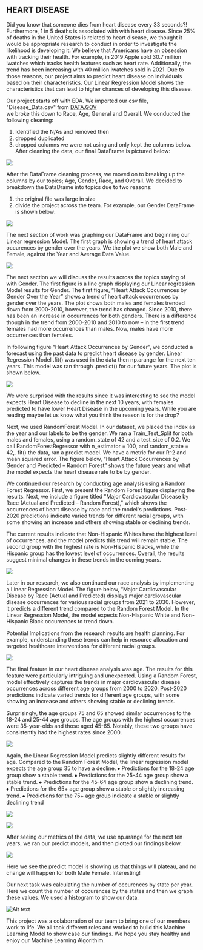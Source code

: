 
HEART DISEASE
-----------------------------------------------------------------------------------------------------
Did you know that someone dies from heart disease every 33 seconds?! Furthermore, 1 in 5 deaths is 
associated with with heart disease. Since 25% of deaths in the United States is related to heart disease,
we thought it would be appropriate research to conduct in order to investigate the likelihood is 
developing it. We believe that Americans have an obsession with tracking their health. For example, in 
2019 Apple sold 30.7 million iwatches which tracks health features such as heart rate. Additionally, 
the trend has been increasing with 40 million iwatches sold in 2021.
Due to those reasons, our project aims to predict heart disease on individuals based on their characteristics. 
Our Linear Regression Model shows the characteristics that can lead to higher chances of developing this disease.


Our project starts off with EDA. We imported our csv file, "Disease_Data.csv" from [DATA.GOV ](https://catalog.data.gov/dataset/rates-and-trends-in-hypertension-related-cardiovascular-disease-mortality-among-us-ad-2000-2fdf2)  
we broke this down to Race, Age, General and Overall. We conducted the following cleaning: 
1) Identified the N/As and removed then
2) dropped duplicated
3) dropped columns we were not using and only kept the columns below.
After cleaning the data, our final DataFrame is pictured below:

![](Images/dataframe.PNG)

After the DataFrame cleaning process, we moved on to breaking up the columns by our topics; Age, Gender, 
Race, and Overall. We decided to breakdown the DataDrame into topics due to two reasons: 
1) the original file was large in size 
2) divide the project across the team.
For example, our Gender DataFrame is shown below:

![](Images/genderDF.PNG)

The next section of work was graphing our DataFrame and beginning our Linear regression Model. The first 
graph is showing a trend of heart attack occurences by gender over the years. We the plot we show both Male
and Female, against the Year and Average Data Value. 

![](Images/genderplot.PNG)

The next section we will discuss the results across the topics staying of with Gender. The first figure is 
a line graph displaying our Linear regression Model results for Gender. The first figure, “Heart Attack 
Occurrences by Gender Over the Year” shows a trend of heart attack occurrences by gender over the years. The 
plot shows both males and females trended down from 2000-2010, however, the trend has changed. Since 2010, 
there has been an increase in occurrences for both genders. There is a difference though in the trend from 
2000-2010 and 2010 to now – in the first trend females had more occurrences than males.  Now, males have 
more occurrences than females.

In following figure “Heart Attack Occurrences by Gender”, we conducted a forecast using the past data to 
predict heart disease by gender. Linear Regression Model .fit() was used in the data then np.arange for the 
next ten years. This model was ran through .predict() for our future years. The plot is shown below.

![](Images/predicted.PNG)

We were surprised with the results since it was interesting to see the model expects Heart Disease to decline 
in the next 10 years, with females predicted to have lower Heart Disease in the upcoming years. While you are 
reading maybe let us know what you think the reason is for the drop?

Next, we used RandomForest Model. In our dataset, we placed the index as the year and our labels to be the gender.
We ran a Train_Test_Split for both males and females, using a random_state of 42 and a test_size of 0.2. We call 
RandomForestRegressor with n_estimator = 100, and random_state = 42,. fit() the data, ran a predict model. We have 
a metric for our R^2 and mean squared error. The figure below, “Heart Attack Occurrences by Gender and Predicted – Random Forest” 
shows the future years and what the model expects the heart disease rate to be by gender.

We continued our research by conducting age analysis using a Random Forest Regressor. First, we present the Random 
Forest figure displaying the results. Next, we include a figure titled "Major Cardiovascular Disease by Race 
(Actual and Predicted – Random Forest)," which shows the occurrences of heart disease by race and the model's 
predictions. Post-2020 predictions indicate varied trends for different racial groups, with some showing an increase 
and others showing stable or declining trends.

The current results indicate that Non-Hispanic Whites have the highest level of occurrences, and the model predicts 
this trend will remain stable. The second group with the highest rate is Non-Hispanic Blacks, while the Hispanic group 
has the lowest level of occurrences. Overall, the results suggest minimal changes in these trends in the coming years.

![](Images/raceactualpredicted1.PNG)

Later in our research, we also continued our race analysis by implementing a Linear Regression Model. The figure below, 
“Major Cardiovascular Disease by Race (Actual and Predicted) displays major cardiovascular disease occurrences for various 
racial groups from 2021 to 2030. However, it predicts a different trend compared to the Random Forest Model. In the Linear 
Regression Model, the model expects Non-Hispanic White and Non-Hispanic Black occurrences to trend down.  

Potential Implications from the research results are health planning. For example, understanding these trends can help 
in resource allocation and targeted healthcare interventions for different racial groups.

![](Images/majorcardioactualpredict2.PNG)

The final feature in our heart disease analysis was age. The results for this feature were particularly intriguing and 
unexpected. Using a Random Forest, model effectively captures the trends in major cardiovascular disease occurrences across 
different age groups from 2000 to 2020. Post-2020 predictions indicate varied trends for different age groups, with some showing 
an increase and others showing stable or declining trends.

Surprisingly, the age groups 75 and 65 showed similar occurrences to the 18-24 and 25-44 age groups. The age groups with the 
highest occurrences were 35-year-olds and those aged 45-65. Notably, these two groups have consistently had the highest rates 
since 2000. 

![](Images/randomforest3.PNG)

Again, the Linear Regression Model predicts slightly different results for age. Compared to the Random Forest Model, the linear regression model expects the age group 35 to have a decline. 
⦁	Predictions for the 18-24 age group show a stable trend.
⦁	Predictions for the 25-44 age group show a stable trend.
⦁	Predictions for the 45-64 age group show a declining trend.
⦁	Predictions for the 65+ age group show a stable or slightly increasing trend.
⦁	Predictions for the 75+ age group indicate a stable or slightly declining trend

![](Images/randomforest4.PNG)

![](Images/r2.PNG)

After seeing our metrics of the data, we use np.arange for the next ten years, we ran our predict models, and 
then plotted our findings below. 

![](Images/randompredict.PNG)

Here we see the predict model is showing us that things will plateau, and no change will happen for both Male 
Female. Interesting! 

Our next task was calculating the number of occurences by state per year. Here we count the number of occurences 
by the states and then we graph these values. We used a histogram to show our data.

![Alt text](Images/histo.PNG)

This project was a colaborration of our team to bring one of our members work to life. We all took different roles
and worked to build this Machine Learning Model to show case our findings. We hope you stay healthy and enjoy our
Machine Learning Algorithim. 
